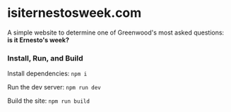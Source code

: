 # isiternestosweek.com

A simple website to determine one of Greenwood's most asked questions: **is it Ernesto's week?**

### Install, Run, and Build

Install dependencies:
`npm i`

Run the dev server:
`npm run dev`

Build the site:
`npm run build`